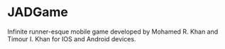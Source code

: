 # JADGame
Infinite runner-esque mobile game developed by Mohamed R. Khan and Timour I. Khan for IOS and Android devices.
